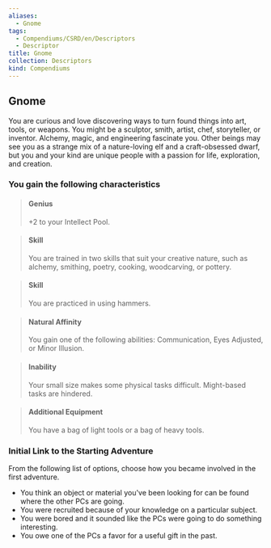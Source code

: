 ```yaml
---
aliases:
  - Gnome
tags:
  - Compendiums/CSRD/en/Descriptors
  - Descriptor
title: Gnome
collection: Descriptors
kind: Compendiums
---
```

## Gnome  
You are curious and love discovering ways to turn found things into art, tools, or weapons. You might be a sculptor, smith, artist, chef, storyteller, or inventor. Alchemy, magic, and engineering fascinate you. Other beings may see you as a strange mix of a nature-loving elf and a craft-obsessed dwarf, but you and your kind are unique people with a passion for life, exploration, and creation.
### You gain the following characteristics  
> #### Genius
> +2 to your Intellect Pool.  

> #### Skill
> You are trained in two skills that suit your creative nature, such as alchemy, smithing, poetry, cooking, woodcarving, or pottery.  

> #### Skill
> You are practiced in using hammers.  

> #### Natural Affinity
> You gain one of the following abilities: Communication, Eyes Adjusted, or Minor Illusion.  

> #### Inability
> Your small size makes some physical tasks difficult. Might-based tasks are hindered.  

> #### Additional Equipment
> You have a bag of light tools or a bag of heavy tools.  

### Initial Link to the Starting Adventure  
From the following list of options, choose how you became involved in the first adventure.  
- You think an object or material you've been looking for can be found where the other PCs are going.  
- You were recruited because of your knowledge on a particular subject.  
- You were bored and it sounded like the PCs were going to do something interesting.  
- You owe one of the PCs a favor for a useful gift in the past.  
